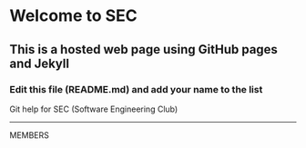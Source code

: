 # Welcome to SEC
## This is a hosted web page using GitHub pages and Jekyll

### Edit this file (README.md) and add your name to the list
Git help for SEC (Software Engineering Club)

---
MEMBERS

